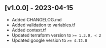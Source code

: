 ## [v1.0.0] - 2023-04-15

- Added CHANGELOG.md
- Added validation to variables.tf
- Added context.tf
- Updated terraform version to `>= 1.3.0, < 2`
- Updated google version to `>= 4.12.0`